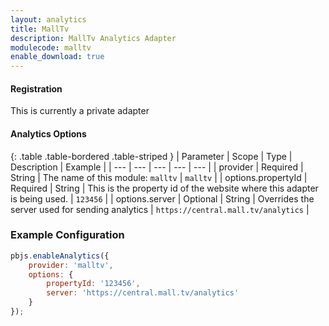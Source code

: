 ```yaml
---
layout: analytics
title: MallTv
description: MallTv Analytics Adapter
modulecode: malltv
enable_download: true
---
```


#### Registration

This is currently a private adapter

#### Analytics Options

{: .table .table-bordered .table-striped }
| Parameter | Scope | Type | Description | Example |
| --- | --- | --- | --- | --- |
| provider | Required | String | The name of this module: `malltv` | `malltv` |
| options.propertyId | Required | String | This is the property id of the website where this adapter is being used. | `123456` |
| options.server | Optional | String | Overrides the server used for sending analytics | `https://central.mall.tv/analytics` |


### Example Configuration

```javascript
pbjs.enableAnalytics({
    provider: 'malltv',
    options: {
        propertyId: '123456',
        server: 'https://central.mall.tv/analytics'
    }
});
```
